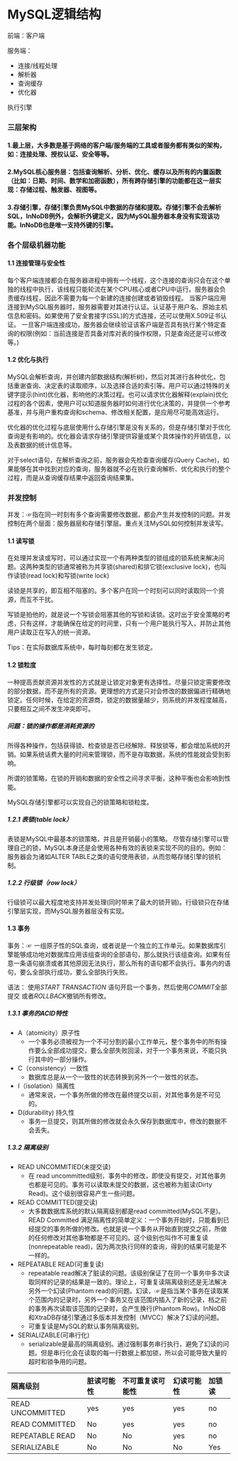 # MySQL逻辑结构

前端：客户端 

服务端： 

- 连接/线程处理
- 解析器
- 查询缓存
- 优化器

执行引擎

### 三层架构
#### 1.最上层，大多数是基于网络的客户端/服务端的工具或者服务都有类似的架构，如：连接处理、授权认证、安全等等。
#### 2.MySQL核心服务层：包括查询解析、分析、优化、缓存以及所有的内置函数（比如：日期、时间、数学和加密函数），所有跨存储引擎的功能都在这一层实现：存储过程、触发器、视图等。
#### 3.存储引擎，存储引擎负责MySQL中数据的存储和提取。存储引擎不会去解析SQL，InNoDB例外，会解析外键定义，因为MySQL服务器本身没有实现该功能。InNoDB也是唯一支持外键的引擎。

### 各个层级机器功能

#### 1.1 连接管理与安全性
每个客户端连接都会在服务器进程中拥有一个线程，这个连接的查询只会在这个单独的线程中执行，该线程只能轮流在某个CPU核心或者CPU中运行。服务器会负责缓存线程，因此不需要为每一个新建的连接创建或者销毁线程。
当客户端应用连接到MySQL服务器时，服务器需要对其进行认证。认证基于用户名、原始主机信息和密码。如果使用了安全套接字(SSL)的方式连接，还可以使用X.509证书认证。
一旦客户端连接成功，服务器会继续验证该客户端是否具有执行某个特定查询的权限(例如：当前连接是否具备对库对表的操作权限，只是查询还是可以修改等。)

#### 1.2 优化与执行
MySQL会解析查询，并创建内部数据结构(解析树)，然后对其进行各种优化，包括重谢查询、决定表的读取顺序，以及选择合适的索引等。用户可以通过特殊的关键字提示(hint)优化器，影响他的决策过程。也可以请求优化器解释(explain)优化过程的各个因素，使用户可以知道服务器时如何进行优化决策的，并提供一个参考基准，并与用户重构查询和schema、修改相关配置，是应用尽可能高效运行。

优化器的优化过程与底层使用什么存储引擎是没有关系的，但是存储引擎对于优化查询是有影响的。优化器会请求存储引擎提供容量或某个具体操作的开销信息，以及表数据的统计信息等。

对于select语句，在解析查询之前，服务器会先检查查询缓存(Query Cache)，如果能够在其中找到对应的查询，服务器就不必在执行查询解析、优化和执行的整个过程，而是从查询缓存结果中返回查询结果集。

### 并发控制
并发：☞指在同一时刻有多个查询需要修改数据，都会产生并发控制的问题。并发控制在两个层面：服务器层和存储引擎层。重点关注MySQL如何控制并发读写。

#### 1.1 读写锁

在处理并发读或写时，可以通过实现一个有两种类型的锁组成的锁系统来解决问题。这两种类型的锁通常被称为共享锁(shared)和排它锁(exclusive lock)，也叫作读锁(read lock)和写锁(write lock)

读锁是共享的，即互相不阻塞的。多个客户在同一个时刻可以同时读取同一个资源，而互不干扰。

写锁是拍他的，就是说一个写锁会阻塞其他的写锁和读锁。这时出于安全策略的考虑，只有这样，才能确保在给定的时间里，只有一个用户能执行写入，并防止其他用户读取正在写入的统一资源。

Tips：在实际数据库系统中，每时每刻都在发生锁定。

#### 1.2 锁粒度

一种提高贡献资源并发性的方式就是让锁定对象更有选择性。尽量只锁定需要修改的部分数据，而不是所有的资源。更理想的方式是只对会修改的数据偏进行精确地锁定。任何时候，在给定的资源商，锁定的数据量越少，则系统的并发程度越高，只要相互之间不发生冲突即可。

##### 问题：锁的操作都是消耗资源的
所得各种操作，包括获得锁、检查锁是否已经解除、释放锁等，都会增加系统的开销。如果系统话费大量的时间来管理锁，而不是存取数据，系统的性能就会受到影响。

所谓的锁策略，在锁的开销和数据的安全性之间寻求平衡，这种平衡也会影响到性能。

MySQL存储引擎都可以实现自己的锁策略和锁粒度。

##### 1.2.1 表锁(table lock）
表锁是MySQL中最基本的锁策略，并且是开销最小的策略。 尽管存储引擎可以管理自己的锁，MySQL本身还是会使用各种有效的表锁来实现不同的目的。例如：服务器会为诸如ALTER TABLE之类的语句使用表锁，从而忽略存储引擎的锁机制。

##### 1.2.2 行级锁（row lock）

行级锁可以最大程度地支持并发处理(同时带来了最大的锁开销)。行级锁只在存储引擎层实现，而MySQL服务器层没有实现。

#### 1.3 事务
事务：☞ 一组原子性的SQL查询，或者说是一个独立的工作单元。如果数据库引擎能够成功地对数据库应用该组查询的全部语句，那么就执行该组查询。如果有任意一条语句崩溃或者其他原因无法执行，那么所有的语句都不会执行。事务内的语句，要么全部执行成功，要么全部执行失败。

语法： 使用*START TRANSACTION* 语句开启一个事务，然后使用*COMMIT*全部提交 或者*ROLLBACK*撤销所有修改。

##### 1.3.1 事务的ACID特性
- A（atomicity）原子性
  - 一个事务必须被视为一个不可分割的最小工作单元，整个事务中的所有操作要么全部成功提交，要么全部失败回滚，对于一个事务来说，不能只执行其中的一部分操作。   
- C（consistency）一致性
  - 数据库总是从一个一致性的状态转换到另外一个一致性的状态。
- I（isolation）隔离性
  - 通常来说，一个事务所做的修改在最终提交以前，对其他事务是不可见的。
- D(durability) 持久性
  - 事务一旦提交，则其所做的修改就会永久保存到数据库中，修改的数据不会丢失。

##### 1.3.2 隔离级别
- READ UNCOMMITIED(未提交读)
  - 在 read uncommitted级别，事务中的修改，即使没有提交，对其他事务也都是可见的。事务可以读取未提交的数据，这也被称为脏读(Dirty Read)。这个级别很容易产生一些问题。
- READ COMMITTED(提交读)
  - 大多数数据库系统的默认隔离级别都是read committed(MySQL不是)。READ Committed 满足隔离性的简单定义：一个事务开始时，只能看到已经提交的事务所做的修改。也就是说一个事务从开始直到提交之前，所做的任何修改对其他事物都是不可见的。这个级别也叫作不可重复读(nonrepeatable read)，因为两次执行同样的查询，得到的结果可能是不一样的。
- REPEATABLE READ(可重复读)
  - repeatable read解决了脏读的问题。该级别保证了在同一个事务中多次读取同样的记录的结果是一致的。理论上，可重复读隔离级别还是无法解决另外一个幻读(Phantom read)的问题。幻读，☞是指当某个事务在读取某个范围内的记录时，另外一个事务又在该范围内插入了新的记录，档之前的事务再次读取该范围的记录时，会产生换行(Phantom Row)。InNoDB和XtraDB存储引擎通过多版本并发控制（MVCC）解决了幻读的问题。
  - 可重复读是MySQL的默认事务隔离级别。
- SERIALIZABLE(可串行化)
  - serializable是最高的隔离级别。通过强制事务串行执行，避免了幻读的问题。但是串行化会在读取的每一行数据上都加锁，所以会可能导致大量的超时和锁争用的问题。

隔离级别|脏读可能性|不可重复读可能性|幻读可能性|加锁读
:----|:---|:--|:----|:----
|READ UNCOMMITTED|yes|yes|yes|no|
|READ COMMITTED|No|yes|yes|no|
|REPEATABLE READ|No|No|yes|no|
|SERIALIZABLE|No|No|No|Yes|









